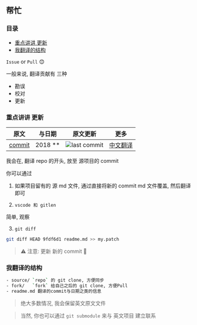 ## 帮忙

### 目录

<!-- START doctoc generated TOC please keep comment here to allow auto update -->
<!-- DON'T EDIT THIS SECTION, INSTEAD RE-RUN doctoc TO UPDATE -->


- [重点讲讲 更新](#%E9%87%8D%E7%82%B9%E8%AE%B2%E8%AE%B2-%E6%9B%B4%E6%96%B0)
- [我翻译的结构](#%E6%88%91%E7%BF%BB%E8%AF%91%E7%9A%84%E7%BB%93%E6%9E%84)

<!-- END doctoc generated TOC please keep comment here to allow auto update -->

`Issue` or `Pull` 😊

一般来说, 翻译贡献有 三种

- 勘误
- 校对
- 更新

### 重点讲讲 更新

| 原文     | 与日期    | 原文更新             | 更多             |
| -------- | --------- | -------------------- | ---------------- |
| [commit] | 2018 \*\* | ![last commit][last] | [中文翻译][more] |

[commit]: https://github.com/chinanf-boy/chinese-translate-list
[last]: https://img.shields.io/github/last-commit/chinanf-boy/chinese-translate-list.svg
[more]: https://github.com/chinanf-boy/chinese-translate-list

我会在, 翻译 repo 的开头, 放至 源项目的 commit

你可以通过

1. 如果项目留有的 源 md 文件, 通过直接将新的 commit md 文件覆盖, 然后翻译即可

2) `vscode 和 gitlen`

简单, 观察

3. `git diff`

```sh
git diff HEAD 9fdf6d1 readme.md >> my.patch
```

> ⚠️ 注意: 更新 新的 commit 🔗

### 我翻译的结构

```sh
- source/ `repo` 的 git clone, 方便同步
- fork/   `fork` 给自己之后的 git clone, 方便Pull
- readme.md 翻译的commit与日期之类的信息
```

> 绝大多数情况, 我会保留英文原文文件

> 当然, 你也可以通过 `git submodule` 来与 英文项目 建立联系
